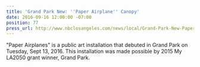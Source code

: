 ```yaml
---
title: 'Grand Park New: ''Paper Airplane'' Canopy'
date: 2016-09-16 12:00:00 -07:00
position: 77
press_url: http://www.nbclosangeles.com/news/local/Grand-Park-New-Paper-Airplane-Canopy-393769601.html
---
```


"Paper Airplanes" is a public art installation that debuted in Grand Park on Tuesday, Sept 13, 2016. This installation was made possible by 2015 My LA2050 grant winner, Grand Park.
